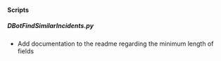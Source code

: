 
#### Scripts

##### DBotFindSimilarIncidents.py

- Add documentation to the readme regarding the minimum length of fields
